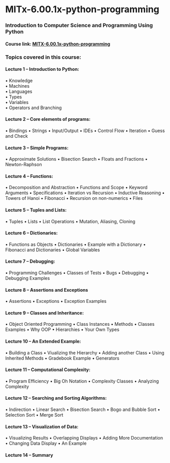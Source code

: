 # MITx-6.00.1x-python-programming

### Introduction to Computer Science and Programming Using Python

#### Course link: [MITX-6.00.1x-python-programming](https://www.edx.org/course/introduction-to-computer-science-and-programming-using-python-0)


### Topics covered in this course:
#### Lecture 1 – Introduction to Python:
• Knowledge<br />
• Machines<br />
• Languages<br />
• Types<br />
• Variables<br />
• Operators and Branching<br />
#### Lecture 2 – Core elements of programs:
• Bindings
• Strings
• Input/Output
• IDEs
• Control Flow
• Iteration
• Guess and Check
#### Lecture 3 – Simple Programs:
• Approximate Solutions
• Bisection Search
• Floats and Fractions
• Newton-Raphson
#### Lecture 4 – Functions:
• Decomposition and Abstraction
• Functions and Scope
• Keyword Arguments
• Specifications
• Iteration vs Recursion
• Inductive Reasoning
• Towers of Hanoi
• Fibonacci
• Recursion on non-numerics
• Files
#### Lecture 5 – Tuples and Lists:
• Tuples
• Lists
• List Operations
• Mutation, Aliasing, Cloning
#### Lecture 6 – Dictionaries:
• Functions as Objects
• Dictionaries
• Example with a Dictionary
• Fibonacci and Dictionaries
• Global Variables
#### Lecture 7 – Debugging:
• Programming Challenges
• Classes of Tests
• Bugs
• Debugging
• Debugging Examples
#### Lecture 8 – Assertions and Exceptions
• Assertions
• Exceptions
• Exception Examples
#### Lecture 9 – Classes and Inheritance:
• Object Oriented Programming
• Class Instances
• Methods
• Classes Examples
• Why OOP
• Hierarchies
• Your Own Types
#### Lecture 10 – An Extended Example:
• Building a Class
• Viualizing the Hierarchy
• Adding another Class
• Using Inherited Methods
• Gradebook Example
• Generators
#### Lecture 11 – Computational Complexity:
• Program Efficiency
• Big Oh Notation
• Complexity Classes
• Analyzing Complexity
#### Lecture 12 – Searching and Sorting Algorithms:
• Indirection
• Linear Search
• Bisection Search
• Bogo and Bubble Sort
• Selection Sort
• Merge Sort
#### Lecture 13 – Visualization of Data:
• Visualizing Results
• Overlapping Displays
• Adding More Documentation
• Changing Data Display
• An Example
#### Lecture 14 – Summary
